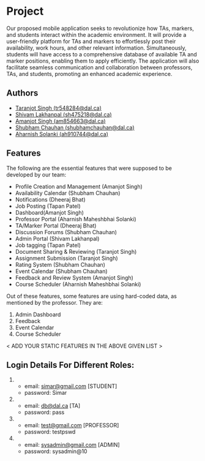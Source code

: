 # Project

Our proposed mobile application seeks to revolutionize how TAs, markers, and students interact within the academic environment. It will provide a user-friendly platform for TAs and markers to effortlessly post their availability, work hours, and other relevant information. Simultaneously, students will have access to a comprehensive database of available TA and marker positions, enabling them to apply efficiently. The application will also facilitate seamless communication and collaboration between professors, TAs, and students, promoting an enhanced academic experience.

## Authors

- [Taranjot Singh (tr548284@dal.ca)](https://git.cs.dal.ca/taranjots)
- [Shivam Lakhanpal (sh475218@dal.ca)](https://git.cs.dal.ca/slakhanpal)
- [Amanjot Singh (am854663@dal.ca)](https://git.cs.dal.ca/amanjots)
- [Shubham Chauhan (shubhamchauhan@dal.ca)](https://git.cs.dal.ca/shubhamc)
- [Aharnish Solanki (ah910744@dal.ca)](https://git.cs.dal.ca/asolanki)

<ADD YOUR NAMES AND EMAIL IN THIS LIST>

## Features

The following are the essential features that were supposed to be developed by our team:

- Profile Creation and Management (Amanjot Singh)
- Availability Calendar (Shubham Chauhan)
- Notifications (Dheeraj Bhat)
- Job Posting (Tapan Patel)
- Dashboard(Amanjot Singh)
- Professor Portal (Aharnish Maheshbhai Solanki)
- TA/Marker Portal (Dheeraj Bhat)
- Discussion Forums (Shubham Chauhan)
- Admin Portal (Shivam Lakhanpal)
- Job tagging (Tapan Patel)
- Document Sharing & Reviewing (Taranjot Singh)
- Assignment Submission (Taranjot Singh)
- Rating System (Shubham Chauhan)
- Event Calendar (Shubham Chauhan)
- Feedback and Review System (Amanjot Singh)
- Course Scheduler (Aharnish Maheshbhai Solanki)

Out of these features, some features are using hard-coded data, as mentioned by the professor. They are:

1. Admin Dashboard
2. Feedback
3. Event Calendar
4. Course Scheduler

< ADD YOUR STATIC FEATURES IN THE ABOVE GIVEN LIST >

## Login Details For Different Roles:

1.  - email: simar@gmail.com [STUDENT]
    - password: Simar

2.  - email: db@dal.ca [TA]
    - password: pass

3.  - email: test@gmail.com [PROFESSOR]
    - password: testpswd

4.  - email: sysadmin@gmail.com [ADMIN]
    - password: sysadmin@10
